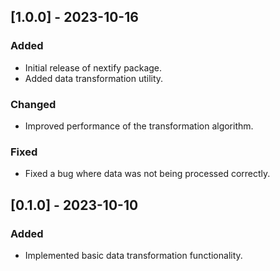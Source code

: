 ## [1.0.0] - 2023-10-16
### Added
- Initial release of nextify package.
- Added data transformation utility.

### Changed
- Improved performance of the transformation algorithm.

### Fixed
- Fixed a bug where data was not being processed correctly.

## [0.1.0] - 2023-10-10
### Added
- Implemented basic data transformation functionality.
